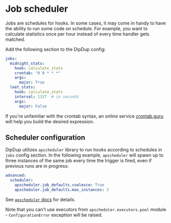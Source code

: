 # Job scheduler

Jobs are schedules for hooks. In some cases, it may come in handy to have the ability to run some code on schedule. For example, you want to calculate statistics once per hour instead of every time handler gets matched.

Add the following section to the DipDup config:

```yaml
jobs:
  midnight_stats:
    hook: calculate_stats
    crontab: "0 0 * * *"
    args:
      major: True
  leet_stats:
    hook: calculate_stats
    interval: 1337  # in seconds
    args:
      major: False
```

If you're unfamiliar with the crontab syntax, an online service [crontab.guru](https://crontab.guru/) will help you build the desired expression.

## Scheduler configuration

DipDup utilizes `apscheduler` library to run hooks according to schedules in `jobs` config section. In the following example, `apscheduler` will spawn up to three instances of the same job every time the trigger is fired, even if previous runs are in progress:

```yaml
advanced:
  scheduler:
    apscheduler.job_defaults.coalesce: True
    apscheduler.job_defaults.max_instances: 3
```

See [`apscheduler` docs](https://apscheduler.readthedocs.io/en/stable/userguide.html#configuring-the-scheduler) for details.

Note that you can't use executors from `apscheduler.executors.pool` module - `ConfigurationError` exception will be raised.
